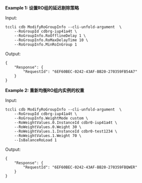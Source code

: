 **Example 1: 设置RO组的延迟剔除策略**



Input: 

```
tccli cdb ModifyRoGroupInfo --cli-unfold-argument  \
    --RoGroupId cdbrg-iup41a4t \
    --RoGroupInfo.RoOfflineDelay 1 \
    --RoGroupInfo.RoMaxDelayTime 10 \
    --RoGroupInfo.MinRoInGroup 1
```

Output: 
```
{
    "Response": {
        "RequestId": "6EF60BEC-0242-43AF-BB20-270359FB54A7"
    }
}
```

**Example 2: 重新均衡RO组内实例的权重**



Input: 

```
tccli cdb ModifyRoGroupInfo --cli-unfold-argument  \
    --RoGroupId cdbrg-iup41a4t \
    --RoGroupInfo.WeightMode custom \
    --RoWeightValues.0.InstanceId cdbr0-iup41a4t \
    --RoWeightValues.0.Weight 30 \
    --RoWeightValues.1.InstanceId cdbr0-test1234 \
    --RoWeightValues.1.Weight 70 \
    --IsBalanceRoLoad 1
```

Output: 
```
{
    "Response": {
        "RequestId": "6EF60BEC-0242-43AF-BB20-270359FBQWER"
    }
}
```

